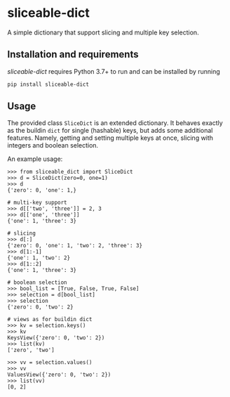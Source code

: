 # sliceable-dict

A simple dictionary that support slicing and multiple key selection.

## Installation and requirements

*sliceable-dict* requires Python 3.7+ to run and can be installed by running 
```bash
pip install sliceable-dict
```

## Usage
The provided class `SliceDict` is an extended dictionary. It behaves exactly as the 
buildin `dict` for single (hashable) keys, but adds some additional features. 
Namely, getting and setting multiple keys at once, slicing with integers and boolean
selection.

An example usage:
```pycon
>>> from sliceable_dict import SliceDict
>>> d = SliceDict(zero=0, one=1)
>>> d
{'zero': 0, 'one': 1,}

# multi-key support 
>>> d[['two', 'three']] = 2, 3
>>> d[['one', 'three']]
{'one': 1, 'three': 3}

# slicing
>>> d[:]
{'zero': 0, 'one': 1, 'two': 2, 'three': 3}
>>> d[1:-1]
{'one': 1, 'two': 2}
>>> d[1::2]
{'one': 1, 'three': 3}

# boolean selection
>>> bool_list = [True, False, True, False]
>>> selection = d[bool_list]
>>> selection
{'zero': 0, 'two': 2}

# views as for buildin dict
>>> kv = selection.keys()
>>> kv
KeysView({'zero': 0, 'two': 2})
>>> list(kv)
['zero', 'two']

>>> vv = selection.values()
>>> vv
ValuesView({'zero': 0, 'two': 2})
>>> list(vv)
[0, 2]
```
